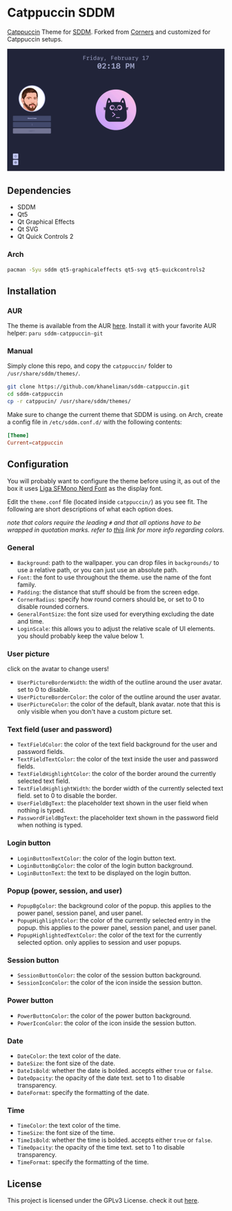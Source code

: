 # Catppuccin SDDM

[Catppuccin](https://github.com/catppuccin/catppuccin) Theme for [SDDM](https://github.com/sddm/sddm). Forked from [Corners]() and customized for Catppuccin setups.

![flatppuccin-macchiato preview](preview/flatppuccin-macchiato.png)

## Dependencies

- SDDM
- Qt5
- Qt Graphical Effects
- Qt SVG
- Qt Quick Controls 2

### Arch

```bash
pacman -Syu sddm qt5-graphicaleffects qt5-svg qt5-quickcontrols2
```

## Installation

### AUR

The theme is available from the AUR [here](https://aur.archlinux.org/packages/sddm-catppuccin-git). Install it with your favorite AUR helper: `paru sddm-catppuccin-git`

### Manual

Simply clone this repo, and copy the `catppuccin/` folder to `/usr/share/sddm/themes/`.

```bash
git clone https://github.com/khaneliman/sddm-catppuccin.git
cd sddm-catppuccin
cp -r catppucin/ /usr/share/sddm/themes/
```

Make sure to change the current theme that SDDM is using. on Arch, create a config file in `/etc/sddm.conf.d/` with the following contents:

```conf
[Theme]
Current=catppuccin
```

## Configuration

You will probably want to configure the theme before using it, as out of the box it uses [Liga SFMono Nerd Font](https://github.com/shaunsingh/SFMono-Nerd-Font-Ligaturized) as the display font.

Edit the `theme.conf` file (located inside `catppuccin/`) as you see fit. The following are short descriptions of what each option does.

_note that colors require the leading `#` and that all options have to be wrapped in quotation marks. refer to [this](https://doc.qt.io/qt-5/qml-color.html) link for more info regarding colors._

### General

- `Background`: path to the wallpaper. you can drop files in `backgrounds/` to use a relative path, or you can just use an absolute path.
- `Font`: the font to use throughout the theme. use the name of the font family.
- `Padding`: the distance that stuff should be from the screen edge.
- `CornerRadius`: specify how round corners should be, or set to 0 to disable rounded corners.
- `GeneralFontSize`: the font size used for everything excluding the date and time.
- `LoginScale`: this allows you to adjust the relative scale of UI elements. you should probably keep the value below 1.

### User picture

click on the avatar to change users!

- `UserPictureBorderWidth`: the width of the outline around the user avatar. set to 0 to disable.
- `UserPictureBorderColor`: the color of the outline around the user avatar.
- `UserPictureColor`: the color of the default, blank avatar. note that this is only visible when you don't have a custom picture set.

### Text field (user and password)

- `TextFieldColor`: the color of the text field background for the user and password fields.
- `TextFieldTextColor`: the color of the text inside the user and password fields.
- `TextFieldHighlightColor`: the color of the border around the currently selected text field.
- `TextFieldHighlightWidth`: the border width of the currently selected text field. set to 0 to disable the border.
- `UserFieldBgText`: the placeholder text shown in the user field when nothing is typed.
- `PasswordFieldBgText`: the placeholder text shown in the password field when nothing is typed.

### Login button

- `LoginButtonTextColor`: the color of the login button text.
- `LoginButtonBgColor`: the color of the login button background.
- `LoginButtonText`: the text to be displayed on the login button.

### Popup (power, session, and user)

- `PopupBgColor`: the background color of the popup. this applies to the power panel, session panel, and user panel.
- `PopupHighlightColor`: the color of the currently selected entry in the popup. this applies to the power panel, session panel, and user panel.
- `PopupHighlightedTextColor`: the color of the text for the currently selected option. only applies to session and user popups.

### Session button

- `SessionButtonColor`: the color of the session button background.
- `SessionIconColor`: the color of the icon inside the session button.

### Power button

- `PowerButtonColor`: the color of the power button background.
- `PowerIconColor`: the color of the icon inside the session button.

### Date

- `DateColor`: the text color of the date.
- `DateSize`: the font size of the date.
- `DateIsBold`: whether the date is bolded. accepts either `true` or `false`.
- `DateOpacity`: the opacity of the date text. set to 1 to disable transparency.
- `DateFormat`: specify the formatting of the date.

### Time

- `TimeColor`: the text color of the time.
- `TimeSize`: the font size of the time.
- `TimeIsBold`: whether the time is bolded. accepts either `true` or `false`.
- `TimeOpacity`: the opacity of the time text. set to 1 to disable transparency.
- `TimeFormat`: specify the formatting of the time.

## License

This project is licensed under the GPLv3 License. check it out [here](LICENSE).
